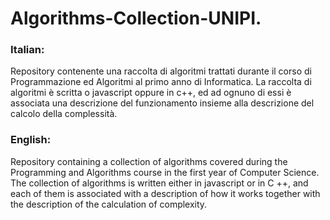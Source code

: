 # Algorithms-Collection-UNIPI.
### Italian:
Repository contenente una raccolta di algoritmi trattati durante il corso di Programmazione ed Algoritmi al primo anno di Informatica. La raccolta di algoritmi è scritta o javascript oppure in c++, ed ad ognuno di essi è associata una descrizione del funzionamento insieme alla descrizione del calcolo della complessità.

### English:
Repository containing a collection of algorithms covered during the Programming and Algorithms course in the first year of Computer Science. The collection of algorithms is written either in javascript or in C ++, and each of them is associated with a description of how it works together with the description of the calculation of complexity.

